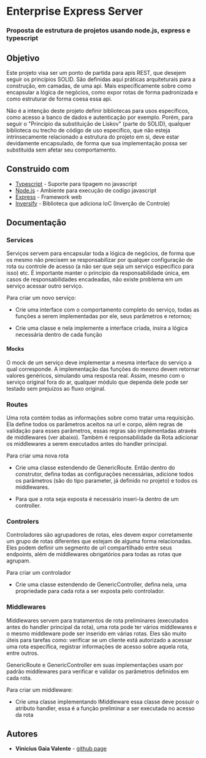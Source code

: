 # Enterprise Express Server

### Proposta de estrutura de projetos usando node.js, express e typescript

## Objetivo

Este projeto visa ser um ponto de partida para apis REST, que desejem seguir os princípios SOLID. São definidas aqui práticas arquiteturais para a construção, em camadas, de uma api. Mais especificamente sobre como encapsular a lógica de negócios, como expor rotas de forma padronizada e como estruturar de forma coesa essa api.

Não é a intenção deste projeto definir bibliotecas para usos específicos, como acesso a banco de dados e autenticação por exemplo. Porém, para seguir o "Princípio da substituição de Liskov" (parte do SOLID), qualquer biblioteca ou trecho de código de uso específico, que não esteja intrinsecamente relacionado a estrutura do projeto em si, deve estar devidamente encapsulado, de forma que sua implementação possa ser substituída sem afetar seu comportamento.

## Construido com

* [Typescript](https://www.typescriptlang.org/) - Suporte para tipagem no javascript
* [Node.js](https://nodejs.org/en/about/) - Ambiente para execução de codigo javascript
* [Express](http://expressjs.com/) - Framework web
* [Inversify](http://inversify.io/) - Biblioteca que adiciona IoC (Inverção de Controle)

## Documentação

### Services

Serviços servem para encapsular toda a lógica de negócios, de forma que os mesmo não precisem se responsabilizar por qualquer configuração de rota ou controle de acesso (a não ser que seja um serviço específico para isso) etc. É importante manter o princípio da responsabilidade única, em casos de responsabilidades encadeadas, não existe problema em um serviço acessar outro serviço.

Para criar um novo serviço:

* Crie uma interface com o comportamento completo do serviço, todas as funções a serem implementadas por ele, seus parâmetros e retornos;

* Crie uma classe e nela implemente a interface criada, insira a lógica  necessária dentro de cada função

#### Mocks

O mock de um serviço deve implementar a mesma interface do serviço a qual corresponde. A implementação das funções do mesmo devem retornar valores genéricos, simulando uma resposta real. Assim, mesmo com o serviço original fora do ar, qualquer módulo que dependa dele pode ser testado sem prejuizos ao fluxo original.

### Routes

Uma rota contém todas as informações sobre como tratar uma requisição. Ela define todos os parâmetros aceitos na url e corpo, além regras de validação para esses parâmetros, essas regras são implementadas através de middlewares (ver abaixo). Também é responsabilidade da Rota adicionar os middlewares a serem executados antes do handler principal. 

Para criar uma nova rota

* Crie uma classe estendendo de GenericRoute. Então dentro do construtor, defina todas as configurações necessárias, adicione todos os parâmetros (são do tipo parameter, já definido no projeto) e todos os middlewares.

* Para que a rota seja exposta é necessário inseri-la dentro de um controller.

### Controlers

Controladores são agrupadores de rotas, eles devem expor corretamente um grupo de rotas diferentes que estejam de alguma forma relacionadas. Eles podem definir um segmento de url compartilhado entre seus endpoints, além de middlewares obrigatórios para todas as rotas que agrupam.

Para criar um controlador

* Crie uma classe estendendo de GenericController, defina nela, uma propriedade para cada rota a ser exposta pelo controlador.


### Middlewares

Middlewares servem para tratamentos de rota preliminares (executados antes do handler principal da rota), uma rota pode ter vários middlewares e o mesmo middleware pode ser inserido em várias rotas. Eles são muito úteis para tarefas como: verificar se um cliente está autorizado a acessar uma rota específica, registrar informações de acesso sobre aquela rota, entre outros.

GenericRoute e GenericController em suas implementações usam por padrão middlewares para verificar e validar os parâmetros definidos em cada rota.

Para criar um middleware:

* Crie uma classe implementando IMiddleware essa classe deve possuir o atributo handler, essa é a função preliminar a ser executada no acesso da rota

## Autores

* **Vinicius Gaia Valente** - [github page](https://github.com/ViniciusGaiaValente)
